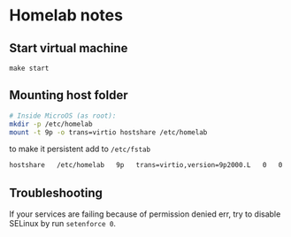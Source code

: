 Homelab notes
=============
## Start virtual machine

```
make start
```

## Mounting host folder

```sh
# Inside MicroOS (as root):
mkdir -p /etc/homelab
mount -t 9p -o trans=virtio hostshare /etc/homelab
```

to make it persistent add to `/etc/fstab`

```txt
hostshare   /etc/homelab   9p   trans=virtio,version=9p2000.L   0   0
```

## Troubleshooting

If your services are failing because of permission denied err, try to disable SELinux 
by run `setenforce 0`.
